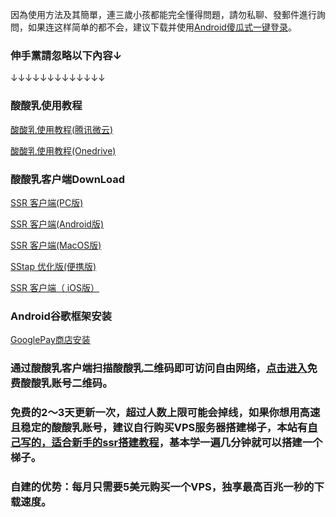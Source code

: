 
因為使用方法及其簡單，連三歲小孩都能完全懂得問題，請勿私聊、發郵件進行詢問，如果连这样简单的都不会，建议下载并使用[Android傻瓜式一键登录](https://yadi.sk/d/UI5GU3CstPz4-w)。  
### 伸手黨請忽略以下內容↓
↓↓↓↓↓↓↓↓↓↓↓↓↓
### 酸酸乳使用教程

[酸酸乳使用教程(腾讯微云)](https://share.weiyun.com/5q7G4tD)

[酸酸乳使用教程(Onedrive)](https://1drv.ms/f/s!AmWIHMwCirfbc415hslnRCrXp5s)

### 酸酸乳客户端DownLoad
[SSR 客户端(PC版)](http://dixssr.tk/Proxy/ShadowsocksR/Windows/ShadowsocksR-win-4.9.0.zip)

[SSR 客户端(Android版)](https://yadi.sk/d/NixhpUFc3aenzM)

[SSR 客户端(MacOS版)](https://dlc.ssrshare.xyz/list/32584/)

[SStap 优化版(便携版)](https://www.sockscap64.com/zh-hans/sstap/)

[SSR 客户端（ iOS版）](https://yadi.sk/d/PSHC5iYtsRlohQ)

### Android谷歌框架安装
[GooglePay商店安装](https://www.lanzous.com/b385143/)

### 通过酸酸乳客户端扫描酸酸乳二维码即可访问自由网络，[点击进入](https://juejin.im/post/5bd0e6e3f265da0af1617fdc)免费酸酸乳账号二维码。


### 免费的2～3天更新一次，超过人数上限可能会掉线，如果你想用高速且稳定的酸酸乳账号，建议自行购买VPS服务器搭建梯子，本站有[自己写的，适合新手的ssr搭建教程](https://github.com/jp4593425/USmilk/blob/master/README.md)，基本学一遍几分钟就可以搭建一个梯子。
### 自建的优势：每月只需要5美元购买一个VPS，独享最高百兆一秒的下载速度。
